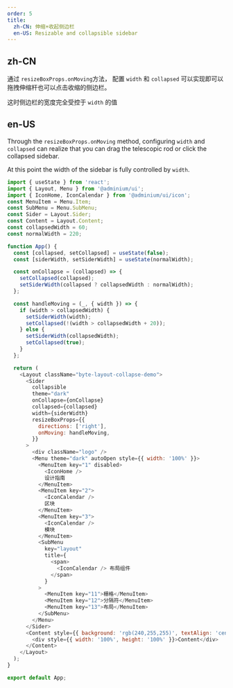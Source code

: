 ```yaml
---
order: 5
title:
  zh-CN: 伸缩+收起侧边栏
  en-US: Resizable and collapsible sidebar
---
```


## zh-CN

通过 `resizeBoxProps.onMoving`方法， 配置 `width` 和 `collapsed` 可以实现即可以拖拽伸缩杆也可以点击收缩的侧边栏。

这时侧边栏的宽度完全受控于 `width` 的值

## en-US

Through the `resizeBoxProps.onMoving` method, configuring `width` and `collapsed` can realize that you can drag the telescopic rod or click the collapsed sidebar.

At this point the width of the sidebar is fully controlled by `width`.

```js
import { useState } from 'react';
import { Layout, Menu } from '@adminium/ui';
import { IconHome, IconCalendar } from '@adminium/ui/icon';
const MenuItem = Menu.Item;
const SubMenu = Menu.SubMenu;
const Sider = Layout.Sider;
const Content = Layout.Content;
const collapsedWidth = 60;
const normalWidth = 220;

function App() {
  const [collapsed, setCollapsed] = useState(false);
  const [siderWidth, setSiderWidth] = useState(normalWidth);

  const onCollapse = (collapsed) => {
    setCollapsed(collapsed);
    setSiderWidth(collapsed ? collapsedWidth : normalWidth);
  };

  const handleMoving = (_, { width }) => {
    if (width > collapsedWidth) {
      setSiderWidth(width);
      setCollapsed(!(width > collapsedWidth + 20));
    } else {
      setSiderWidth(collapsedWidth);
      setCollapsed(true);
    }
  };

  return (
    <Layout className="byte-layout-collapse-demo">
      <Sider
        collapsible
        theme="dark"
        onCollapse={onCollapse}
        collapsed={collapsed}
        width={siderWidth}
        resizeBoxProps={{
          directions: ['right'],
          onMoving: handleMoving,
        }}
      >
        <div className="logo" />
        <Menu theme="dark" autoOpen style={{ width: '100%' }}>
          <MenuItem key="1" disabled>
            <IconHome />
            设计指南
          </MenuItem>
          <MenuItem key="2">
            <IconCalendar />
            区块
          </MenuItem>
          <MenuItem key="3">
            <IconCalendar />
            模块
          </MenuItem>
          <SubMenu
            key="layout"
            title={
              <span>
                <IconCalendar /> 布局组件
              </span>
            }
          >
            <MenuItem key="11">栅格</MenuItem>
            <MenuItem key="12">分隔符</MenuItem>
            <MenuItem key="13">布局</MenuItem>
          </SubMenu>
        </Menu>
      </Sider>
      <Content style={{ background: 'rgb(240,255,255)', textAlign: 'center', padding: '30px' }}>
        <div style={{ width: '100%', height: '100%' }}>Content</div>
      </Content>
    </Layout>
  );
}

export default App;
```
